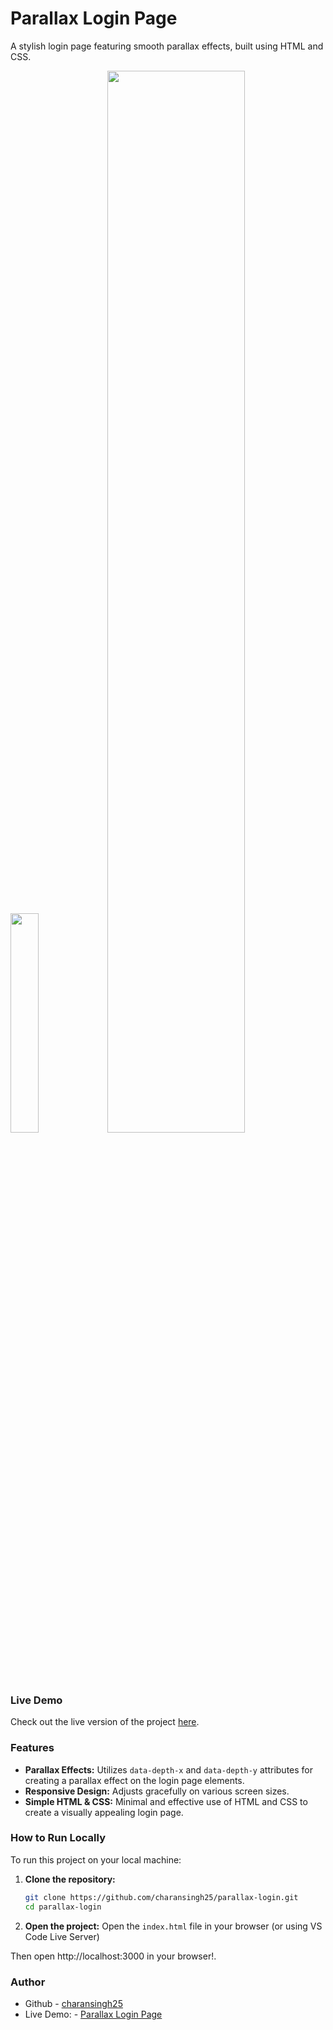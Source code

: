 # Parallax Login Page
A stylish login page featuring smooth parallax effects, built using HTML and CSS.

<img src="https://github.com/charansingh25/parallax-login/assets/104901834/43d348b0-e7ae-431c-9a60-a52b7c397177" width="30%" >
<img src="https://github.com/charansingh25/parallax-login/assets/104901834/90b30760-4cc7-43b5-8ee3-32911bb911cd" width="66%" >

### Live Demo
Check out the live version of the project [here](https://charansingh25.github.io/parallax-login/).

### Features
- **Parallax Effects:** Utilizes `data-depth-x` and `data-depth-y` attributes for creating a parallax effect on the login page elements.
- **Responsive Design:** Adjusts gracefully on various screen sizes.
- **Simple HTML & CSS:** Minimal and effective use of HTML and CSS to create a visually appealing login page.

### How to Run Locally

To run this project on your local machine:

1. **Clone the repository:**
   ```bash
   git clone https://github.com/charansingh25/parallax-login.git
   cd parallax-login
2. **Open the project:** 
   Open the `index.html` file in your browser (or using VS Code Live Server)

Then open http://localhost:3000 in your browser!.

### Author
- Github - [charansingh25](https://github.com/charansingh25)
- Live Demo: - [Parallax Login Page](https://charansingh25.github.io/parallax-login/)

